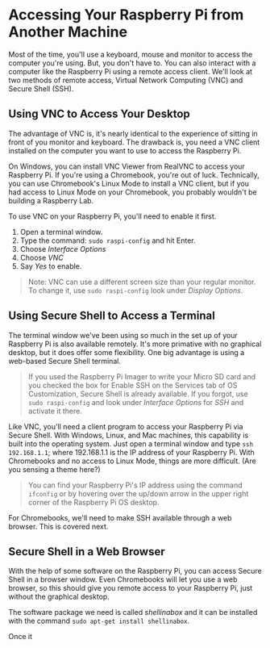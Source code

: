 # Accessing Your Raspberry Pi from Another Machine
Most of the time, you'll use a keyboard, mouse and monitor to access the computer you're using. But, you don't have to. You can also interact with a computer like the Raspberry Pi using a remote access client. We'll look at two methods of remote access, Virtual Network Computing (VNC) and Secure Shell (SSH).

## Using VNC to Access Your Desktop
The advantage of VNC is, it's nearly identical to the experience of sitting in front of you monitor and keyboard. The drawback is, you need a VNC client installed on the computer you want to use to access the Raspberry Pi.

On Windows, you can install VNC Viewer from RealVNC to access your Raspberry Pi. If you're using a Chromebook, you're out of luck. Technically, you can use Chromebook's Linux Mode to install a VNC client, but if you had access to Linux Mode on your Chromebook, you probably wouldn't be building a Raspberry Lab.

To use VNC on your Raspberry Pi, you'll need to enable it first.
1. Open a terminal window.
2. Type the command: `sudo raspi-config` and hit Enter.
3. Choose _Interface Options_
4. Choose _VNC_
5. Say _Yes_ to enable.

> Note: VNC can use a different screen size than your regular monitor. To change it, use `sudo raspi-config` look under _Display Options_.

## Using Secure Shell to Access a Terminal
The terminal window we've been using so much in the set up of your Raspberry Pi is also available remotely. It's more primative with no graphical desktop, but it does offer some flexibility. One big advantage is using a web-based Secure Shell terminal.

>If you used the Raspberry Pi Imager to write your Micro SD card and you checked the box for Enable SSH on the Services tab of OS Customization, Secure Shell is already available. If you forgot, use `sudo raspi-config` and look under _Interface Options_ for _SSH_ and activate it there.

Like VNC, you'll need a client program to access your Raspberry Pi via Secure Shell. With Windows, Linux, and Mac machines, this capability is built into the operating system. Just open a terminal window and type `ssh 192.168.1.1`; where 192.168.1.1 is the IP address of your Raspberry Pi. With Chromebooks and no access to Linux Mode, things are more difficult. (Are you sensing a theme here?)

> You can find your Raspberry Pi's IP address using the command `ifconfig` or by hovering over the up/down arrow in the upper right corner of the Raspberry Pi OS desktop.

For Chromebooks, we'll need to make SSH available through a web browser. This is covered next.

## Secure Shell in a Web Browser
With the help of some software on the Raspberry Pi, you can access Secure Shell in a browser window. Even Chromebooks will let you use a web browser, so this should give you remote access to your Raspberry Pi, just without the graphical desktop.

The software package we need is called _shellinabox_ and it can be installed with the command `sudo apt-get install shellinabox`.

Once it

